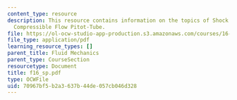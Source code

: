 ```yaml
---
content_type: resource
description: This resource contains information on the topics of Shock Losses and
  Compressible Flow Pitot-Tube.
file: https://ol-ocw-studio-app-production.s3.amazonaws.com/courses/16-01-unified-engineering-i-ii-iii-iv-fall-2005-spring-2006/70967bf5b2a3637b44de057cb046d328_f16_sp.pdf
file_type: application/pdf
learning_resource_types: []
parent_title: Fluid Mechanics
parent_type: CourseSection
resourcetype: Document
title: f16_sp.pdf
type: OCWFile
uid: 70967bf5-b2a3-637b-44de-057cb046d328
---
```

